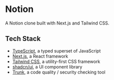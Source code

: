 # Notion
A Notion clone built with Next.js and Tailwind CSS.

## Tech Stack
- [TypeScript](https://www.typescriptlang.org/), a typed superset of JavaScript
- [Next.js](https://nextjs.org/), a React framework
- [Tailwind CSS](https://tailwindcss.com/), a utility-first CSS framework
- [shadcn/ui](https://ui.shadcn.com/), a UI component library
- [Trunk](https://trunk.io/), a code quality / security checking tool